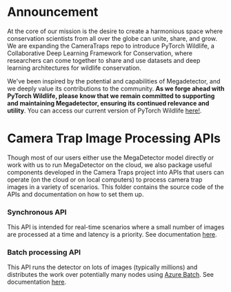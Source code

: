 # Announcement

At the core of our mission is the desire to create a harmonious space where conservation scientists from all over the globe can unite, share, and grow. We are expanding the CameraTraps repo to introduce PyTorch Wildlife, a Collaborative Deep Learning Framework for Conservation, where researchers can come together to share and use datasets and deep learning architectures for wildlife conservation.

We've been inspired by the potential and capabilities of Megadetector, and we deeply value its contributions to the community. **As we forge ahead with PyTorch Wildlife, please know that we remain committed to supporting and maintaining Megadetector, ensuring its continued relevance and utility**. You can access our current version of PyTorch Wildlife [here!](https://github.com/microsoft/CameraTraps/tree/PytorchWildlife_Dev).

# Camera Trap Image Processing APIs

Though most of our users either use the MegaDetector model directly or work with us to run MegaDetector on the cloud, we also package useful components developed in the Camera Traps project into APIs that users can operate (on the cloud or on local computers) to process camera trap images in a variety of scenarios. This folder contains the source code of the APIs and documentation on how to set them up.


### Synchronous API

This API is intended for real-time scenarios where a small number of images are processed at a time and latency is a priority.  See documentation [here](synchronous).

### Batch processing API

This API runs the detector on lots of images (typically millions) and distributes the work over potentially many nodes using [Azure Batch](https://azure.microsoft.com/en-us/services/batch/). See documentation [here](batch_processing).

